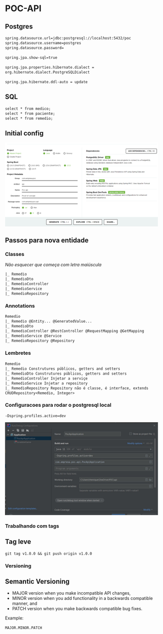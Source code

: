 # POC-API

## Postgres

```
spring.datasource.url=jdbc:postgresql://localhost:5432/poc
spring.datasource.username=postgres
spring.datasource.password=

spring.jpa.show-sql=true

spring.jpa.properties.hibernate.dialect = org.hibernate.dialect.PostgreSQLDialect

spring.jpa.hibernate.ddl-auto = update
```

## SQL

```
select * from medico;
select * from paciente;
select * from remedio;
```

## Initial config

![Spring](start-spring-io.png)

## Passos para nova entidade

### Classes
_Não esquecer que começa com letra maiúscula_

```
|_ Remedio
|_ RemedioDto
|_ RemedioController
|_ RemedioService
|_ RemedioRepository
```

### Annotations

```
Remedio
|_ Remedio @Entity... @GeneratedValue...
|_ RemedioDto
|_ RemedioController @RestController @RequestMapping @GetMapping
|_ RemedioService @Service
|_ RemedioRepository @Repository
```

### Lembretes

```
Remedio
|_ Remedio Construtures públicos, getters and setters
|_ RemedioDto Construtures públicos, getters and setters
|_ RemedioController Injetar a serviçe
|_ RemedioService Injetar a repository
|_ RemedioRepository Repository não é classe, é interface, extends CRUDRepository<Remedio, Integer>
```

### Configuracoes para rodar o postgresql local

```
-Dspring.profiles.active=dev
```


![Spring](dev-profile.png)

### Trabalhando com tags

## Tag leve

```
git tag v1.0.0 && git push origin v1.0.0
```

### Versioning

## Semantic Versioning 

- MAJOR version when you make incompatible API changes,
- MINOR version when you add functionality in a backwards compatible manner, and
- PATCH version when you make backwards compatible bug fixes.

Example:

`MAJOR.MINOR.PATCH`